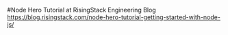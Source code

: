 #Node Hero Tutorial at RisingStack Engineering Blog
https://blog.risingstack.com/node-hero-tutorial-getting-started-with-node-js/

